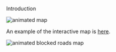 
Introduction

![animated map](https://raw.githubusercontent.com/felix11h/dfine-hackathon-18/pub/original_data_animated.gif)


An example of the interactive map is [here](https://raw.githubusercontent.com/felix11h/dfine-hackathon-18/master/pub/original_data_animated.gif).


![animated blocked roads map](https://raw.githubusercontent.com/felix11h/dfine-hackathon-18/master/pub/roadblocks_animated.gif)
